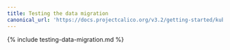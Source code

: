 ```yaml
---
title: Testing the data migration
canonical_url: 'https://docs.projectcalico.org/v3.2/getting-started/kubernetes/upgrade/test'
---
```


{% include testing-data-migration.md %}
